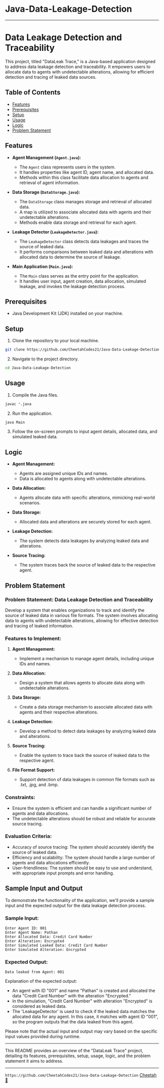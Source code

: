 # Java-Data-Leakage-Detection
---
# Data Leakage Detection and Traceability

This project, titled "DataLeak Trace," is a Java-based application designed to address data leakage detection and traceability. It empowers users to allocate data to agents with undetectable alterations, allowing for efficient detection and tracing of leaked data sources.

## Table of Contents

- [Features](#features)
- [Prerequisites](#prerequisites)
- [Setup](#setup)
- [Usage](#usage)
- [Logic](#logic)
- [Problem Statement](#problem-statement)

## Features

- **Agent Management (`Agent.java`):**
  - The `Agent` class represents users in the system.
  - It handles properties like agent ID, agent name, and allocated data.
  - Methods within this class facilitate data allocation to agents and retrieval of agent information.

- **Data Storage (`DataStorage.java`):**
  - The `DataStorage` class manages storage and retrieval of allocated data.
  - A map is utilized to associate allocated data with agents and their undetectable alterations.
  - Methods enable data storage and retrieval for each agent.

- **Leakage Detector (`LeakageDetector.java`):**
  - The `LeakageDetector` class detects data leakages and traces the source of leaked data.
  - It performs comparisons between leaked data and alterations with allocated data to determine the source of leakage.

- **Main Application (`Main.java`):**
  - The `Main` class serves as the entry point for the application.
  - It handles user input, agent creation, data allocation, simulated leakage, and invokes the leakage detection process.

## Prerequisites

- Java Development Kit (JDK) installed on your machine.

## Setup

1. Clone the repository to your local machine.

```bash
git clone https://github.com/CheetahCodes21/Java-Data-Leakage-Detection.git
```

2. Navigate to the project directory.

```bash
cd Java-Data-Leakage-Detection
```

## Usage

1. Compile the Java files.

```bash
javac *.java
```

2. Run the application.

```bash
java Main
```

3. Follow the on-screen prompts to input agent details, allocated data, and simulated leaked data.

## Logic

- **Agent Management:**
  - Agents are assigned unique IDs and names.
  - Data is allocated to agents along with undetectable alterations.
  
- **Data Allocation:**
  - Agents allocate data with specific alterations, mimicking real-world scenarios.
  
- **Data Storage:**
  - Allocated data and alterations are securely stored for each agent.
  
- **Leakage Detection:**
  - The system detects data leakages by analyzing leaked data and alterations.
  
- **Source Tracing:**
  - The system traces back the source of leaked data to the respective agent.

## Problem Statement

### Problem Statement: Data Leakage Detection and Traceability

Develop a system that enables organizations to track and identify the source of leaked data in various file formats. The system involves allocating data to agents with undetectable alterations, allowing for effective detection and tracing of leaked information.

### Features to Implement:

1. **Agent Management:**
   - Implement a mechanism to manage agent details, including unique IDs and names.

2. **Data Allocation:**
   - Design a system that allows agents to allocate data along with undetectable alterations.

3. **Data Storage:**
   - Create a data storage mechanism to associate allocated data with agents and their respective alterations.

4. **Leakage Detection:**
   - Develop a method to detect data leakages by analyzing leaked data and alterations.

5. **Source Tracing:**
   - Enable the system to trace back the source of leaked data to the respective agent.

6. **File Format Support:**
   - Support detection of data leakages in common file formats such as .txt, .jpg, and .bmp.

### Constraints:

- Ensure the system is efficient and can handle a significant number of agents and data allocations.
- The undetectable alterations should be robust and reliable for accurate source tracing.

### Evaluation Criteria:

- Accuracy of source tracing: The system should accurately identify the source of leaked data.
- Efficiency and scalability: The system should handle a large number of agents and data allocations efficiently.
- User-friendliness: The system should be easy to use and understand, with appropriate input prompts and error handling.

## Sample Input and Output

To demonstrate the functionality of the application, we'll provide a sample input and the expected output for the data leakage detection process.

### Sample Input:

```plaintext
Enter Agent ID: 001
Enter Agent Name: Pathan
Enter Allocated Data: Credit Card Number
Enter Alteration: Encrypted
Enter Simulated Leaked Data: Credit Card Number
Enter Simulated Alteration: Encrypted
```

### Expected Output:
```plaintext
Data leaked from Agent: 001
```

Explanation of the expected output:

- An agent with ID "001" and name "Pathan" is created and allocated the data "Credit Card Number" with the alteration "Encrypted."
- In the simulation, "Credit Card Number" with alteration "Encrypted" is considered as leaked data.
- The 'LeakageDetector' is used to check if the leaked data matches the allocated data for any agent. In this case, it matches with agent ID "001", so the program outputs that the data leaked from this agent.


Please note that the actual input and output may vary based on the specific input values provided during runtime.


---

This README provides an overview of the "DataLeak Trace" project, detailing its features, prerequisites, setup, usage, logic, and the problem statement it aims to address.

--- 
`https://github.com/CheetahCodes21/Java-Data-Leakage-Detection` 
[Cheetah 🐾](https://github.com/CheetahCodes21)
